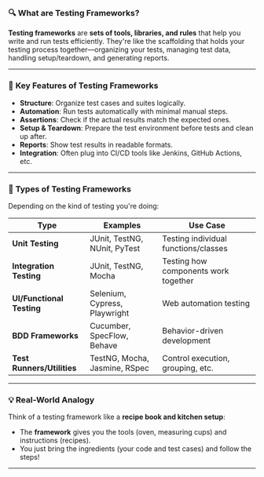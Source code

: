 
### 🔍 **What are Testing Frameworks?**

**Testing frameworks** are **sets of tools, libraries, and rules** that help you write and run tests efficiently. They're like the scaffolding that holds your testing process together—organizing your tests, managing test data, handling setup/teardown, and generating reports.

---

### 🧱 **Key Features of Testing Frameworks**
- **Structure**: Organize test cases and suites logically.
- **Automation**: Run tests automatically with minimal manual steps.
- **Assertions**: Check if the actual results match the expected ones.
- **Setup & Teardown**: Prepare the test environment before tests and clean up after.
- **Reports**: Show test results in readable formats.
- **Integration**: Often plug into CI/CD tools like Jenkins, GitHub Actions, etc.

---

### 🧪 **Types of Testing Frameworks**
Depending on the kind of testing you're doing:

| Type                        | Examples                              | Use Case                             |
|-----------------------------|----------------------------------------|--------------------------------------|
| **Unit Testing**            | JUnit, TestNG, NUnit, PyTest           | Testing individual functions/classes |
| **Integration Testing**     | JUnit, TestNG, Mocha                   | Testing how components work together |
| **UI/Functional Testing**   | Selenium, Cypress, Playwright          | Web automation testing               |
| **BDD Frameworks**          | Cucumber, SpecFlow, Behave             | Behavior-driven development          |
| **Test Runners/Utilities**  | TestNG, Mocha, Jasmine, RSpec          | Control execution, grouping, etc.    |

---

### 💡 Real-World Analogy
Think of a testing framework like a **recipe book and kitchen setup**:
- The **framework** gives you the tools (oven, measuring cups) and instructions (recipes).
- You just bring the ingredients (your code and test cases) and follow the steps!

---
